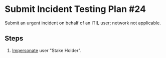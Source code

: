 # Submit Incident Testing Plan #24

Submit an urgent incident on behalf of an ITIL user; network not applicable.

## Steps

1. [Impersonate](../Impersonation.md) user "Stake Holder".

